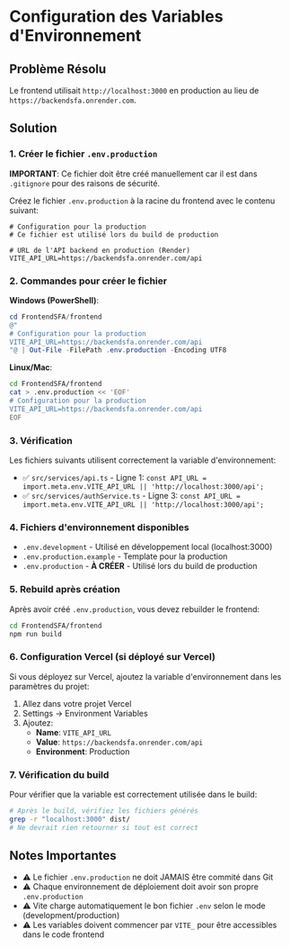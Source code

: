 # Configuration des Variables d'Environnement

## Problème Résolu

Le frontend utilisait `http://localhost:3000` en production au lieu de `https://backendsfa.onrender.com`.

## Solution

### 1. Créer le fichier `.env.production`

**IMPORTANT**: Ce fichier doit être créé manuellement car il est dans `.gitignore` pour des raisons de sécurité.

Créez le fichier `.env.production` à la racine du frontend avec le contenu suivant:

```env
# Configuration pour la production
# Ce fichier est utilisé lors du build de production

# URL de l'API backend en production (Render)
VITE_API_URL=https://backendsfa.onrender.com/api
```

### 2. Commandes pour créer le fichier

**Windows (PowerShell)**:
```powershell
cd FrontendSFA/frontend
@"
# Configuration pour la production
VITE_API_URL=https://backendsfa.onrender.com/api
"@ | Out-File -FilePath .env.production -Encoding UTF8
```

**Linux/Mac**:
```bash
cd FrontendSFA/frontend
cat > .env.production << 'EOF'
# Configuration pour la production
VITE_API_URL=https://backendsfa.onrender.com/api
EOF
```

### 3. Vérification

Les fichiers suivants utilisent correctement la variable d'environnement:

- ✅ `src/services/api.ts` - Ligne 1: `const API_URL = import.meta.env.VITE_API_URL || 'http://localhost:3000/api';`
- ✅ `src/services/authService.ts` - Ligne 3: `const API_URL = import.meta.env.VITE_API_URL || 'http://localhost:3000/api';`

### 4. Fichiers d'environnement disponibles

- `.env.development` - Utilisé en développement local (localhost:3000)
- `.env.production.example` - Template pour la production
- `.env.production` - **À CRÉER** - Utilisé lors du build de production

### 5. Rebuild après création

Après avoir créé `.env.production`, vous devez rebuilder le frontend:

```bash
cd FrontendSFA/frontend
npm run build
```

### 6. Configuration Vercel (si déployé sur Vercel)

Si vous déployez sur Vercel, ajoutez la variable d'environnement dans les paramètres du projet:

1. Allez dans votre projet Vercel
2. Settings → Environment Variables
3. Ajoutez:
   - **Name**: `VITE_API_URL`
   - **Value**: `https://backendsfa.onrender.com/api`
   - **Environment**: Production

### 7. Vérification du build

Pour vérifier que la variable est correctement utilisée dans le build:

```bash
# Après le build, vérifiez les fichiers générés
grep -r "localhost:3000" dist/
# Ne devrait rien retourner si tout est correct
```

## Notes Importantes

- ⚠️ Le fichier `.env.production` ne doit JAMAIS être commité dans Git
- ⚠️ Chaque environnement de déploiement doit avoir son propre `.env.production`
- ⚠️ Vite charge automatiquement le bon fichier `.env` selon le mode (development/production)
- ⚠️ Les variables doivent commencer par `VITE_` pour être accessibles dans le code frontend
